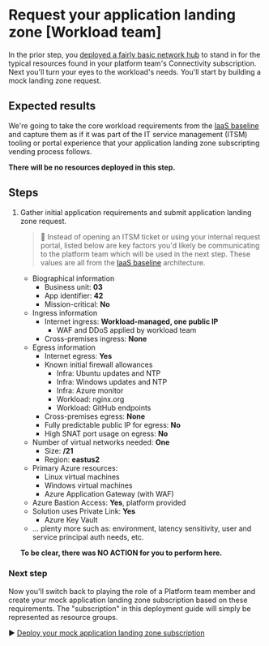 # Request your application landing zone [Workload team]

In the prior step, you [deployed a fairly basic network hub](./02-connectivity-subscription.md) to stand in for the typical resources found in your platform team's Connectivity subscription. Next you'll turn your eyes to the workload's needs. You'll start by building a mock landing zone request.

## Expected results

We're going to take the core workload requirements from the [IaaS baseline](https://github.com/mspnp/iaas-baseline) and capture them as if it was part of the IT service management (ITSM) tooling or portal experience that your application landing zone subscripting vending process follows.

**There will be no resources deployed in this step.**

## Steps

1. Gather initial application requirements and submit application landing zone request.

   > :book: Instead of opening an ITSM ticket or using your internal request portal, listed below are key factors you'd likely be communicating to the platform team which will be used in the next step. These values are all from the [IaaS baseline](https://github.com/mspnp/iaas-baseline) architecture.

   - Biographical information
     - Business unit: **03**
     - App identifier: **42**
     - Mission-critical: **No**
   - Ingress information
     - Internet ingress: **Workload-managed, one public IP**
       - WAF and DDoS applied by workload team
     - Cross-premises ingress: **None**
   - Egress information
     - Internet egress: **Yes**
     - Known initial firewall allowances
       - Infra: Ubuntu updates and NTP
       - Infra: Windows updates and NTP
       - Infra: Azure monitor
       - Workload: nginx.org
       - Workload: GitHub endpoints
     - Cross-premises egress: **None**
     - Fully predictable public IP for egress: **No**
     - High SNAT port usage on egress: **No**
   - Number of virtual networks needed: **One**
     - Size: **/21**
     - Region: **eastus2**
   - Primary Azure resources:
     - Linux virtual machines
     - Windows virtual machines
     - Azure Application Gateway (with WAF)
   - Azure Bastion Access: **Yes**, platform provided
   - Solution uses Private Link: **Yes**
     - Azure Key Vault
   - … plenty more such as: environment, latency sensitivity, user and service principal auth needs, etc.

   **To be clear, there was NO ACTION for you to perform here.**

### Next step

Now you'll switch back to playing the role of a Platform team member and create your mock application landing zone subscription based on these requirements. The "subscription" in this deployment guide will simply be represented as resource groups.

:arrow_forward: [Deploy your mock application landing zone subscription](./04-subscription-vending-execute.md)
